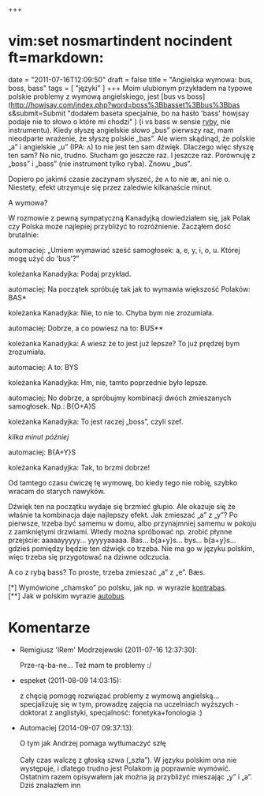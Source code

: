 +++
# vim:set nosmartindent nocindent ft=markdown:
date = "2011-07-16T12:09:50"
draft = false
title = "Angielska wymowa: bus, boss, bass"
tags = [ "języki" ]
+++
Moim ulubionym przykładem na typowe polskie problemy z wymową angielskiego,
jest [bus vs boss](http://howjsay.com/index.php?word=boss%3Bbasset%3Bbus%3Bbas
s&submit=Submit "dodałem baseta specjalnie, bo na hasło 'bass' howjsay podaje
nie to słowo o które mi chodzi" ) (i vs bass w sensie
[ryby](http://en.wikipedia.org/wiki/Bass_\(fish\) "Rozróżnienie pomiędzy
instrumentem i rybą przydaje się w restauracji." ), nie instrumentu). Kiedy
słyszę angielskie słowo „bus” pierwszy raz, mam nieodparte wrażenie, że słyszę
polskie „bas”. Ale wiem skądinąd, że polskie „a” i angielskie „u” (IPA: ʌ) to
nie jest ten sam dźwięk. Dlaczego więc słyszę ten sam? No nic, trudno. Słucham
go jeszcze raz. I jeszcze raz. Porównuję z „boss” i „bass” (nie instrument
tylko ryba). Znowu „bus”.

Dopiero po jakimś czasie zaczynam słyszeć, że ʌ to nie æ, ani nie o. Niestety,
efekt utrzymuje się przez zaledwie kilkanaście minut.

A wymowa?

W rozmowie z pewną sympatyczną Kanadyjką dowiedziałem się, jak Polak czy
Polska może najlepiej przybliżyć to rozróżnienie. Zacząłem dość brutalnie:

automaciej: „Umiem wymawiać sześć samogłosek: a, e, y, i, o, u. Której mogę
użyć do 'bus'?”

koleżanka Kanadyjka: Podaj przykład.

automaciej: Na początek spróbuję tak jak to wymawia większość Polaków: BAS\*

koleżanka Kanadyjka: Nie, to nie to. Chyba bym nie zrozumiała.

automaciej: Dobrze, a co powiesz na to: BUS\*\*

koleżanka Kanadyjka: A wiesz że to jest już lepsze? To już prędzej bym
zrozumiała.

automaciej: A to: BYS

koleżanka Kanadyjka: Hm, nie, tamto poprzednie było lepsze.

automaciej: No dobrze, a spróbujmy kombinacji dwóch zmieszanych samogłosek.
Np.: B{O+A}S

koleżanka Kanadyjka: To jest raczej „boss”, czyli szef.

_kilka minut później_

automaciej: B{A+Y}S

koleżanka Kanadyjka: Tak, to brzmi dobrze!

Od tamtego czasu ćwiczę tę wymowę, bo kiedy tego nie robię, szybko wracam do
starych nawyków.

Dźwięk ten na początku wydaje się brzmieć głupio. Ale okazuje się że właśnie
ta kombinacja daje najlepszy efekt. Jak zmieszać „a” z „y”? Po pierwsze,
trzeba być samemu w domu, albo przynajmniej samemu w pokoju z zamkniętymi
drzwiami. Wtedy można spróbować np. zrobić płynne przejście: aaaaayyyyy...
yyyyyaaaaa. Bas... b{a+y}s... bys... b{a+y}s... gdzieś pomiędzy będzie ten
dźwięk co trzeba. Nie ma go w języku polskim, więc trzeba się przygotować na
dziwne odczucia.

A co z rybą bass? To proste, trzeba zmieszać „a” z „e”. Bæs.

[\*] Wymówione „chamsko” po polsku, jak np. w wyrazie
[kontrabas](http://www.youtube.com/watch?v=K2SaUDSC4F8#t=0m17s "Kontrybasu
gryfu końcu..." ).  
[\*\*] Jak w polskim wyrazie [autobus](http://www.youtube.com/watch?v=dme-Ns3G4o4#t=2m14s "Może być czerwony." ).

# Komentarze

* Remigiusz 'lRem' Modrzejewski (2011-07-16 12:37:30): <p>Prze-rą-ba-ne... Też
  mam te problemy :/</p>
* espeket (2011-08-09 14:03:15): <p>z chęcią pomogę rozwiązać problemy z wymową
  angielską... specjalizuję się w tym, prowadzę zajęcia na uczelniach wyższych -
  doktorat z anglistyki, specjalność: fonetyka+fonologia :)</p>
* Automaciej (2014-09-07 09:37:13): <p>O tym jak Andrzej pomaga wytłumaczyć
  szłę<br /><br />Cały czas walczę z głoską szwa („szła”). W języku polskim ona
  nie występuje, i dlatego trudno jest Polakom ją poprawnie wymówić. Ostatnim
  razem opisywałem jak można ją przybliżyć mieszając „y” i „a”. Dziś znalazłem
  inn
